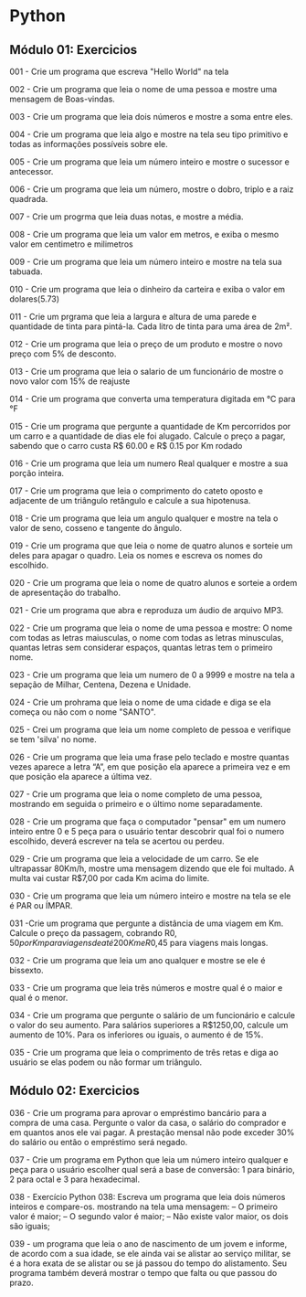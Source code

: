 # Python 

## Módulo 01: Exercicios

001 - Crie um programa que escreva "Hello World" na tela

002 - Crie um programa que leia o nome de uma pessoa e mostre uma mensagem de Boas-vindas.

003 - Crie um programa que leia dois números e mostre a soma entre eles.

004 - Crie um programa que leia algo e mostre na tela seu tipo primitivo e todas as informações possíveis sobre ele.

005 - Crie um programa que leia um número inteiro e mostre o sucessor e antecessor.

006 - Crie um programa que leia um número, mostre o dobro, triplo e a raiz quadrada.

007 - Crie um progrma que leia duas notas, e mostre a média.

008 - Crie um programa que leia um valor em metros, e exiba o mesmo valor em centimetro e milimetros

009 - Crie um programa que leia um número inteiro e mostre na tela sua tabuada.

010 - Crie um programa que leia o dinheiro da carteira e exiba o valor em dolares(5.73)

011 - Crie um prgrama que leia a largura e altura de uma parede e quantidade de tinta para pintá-la. Cada litro de tinta para uma área de 2m².

012 -  Crie um programa que leia o preço de um produto e mostre o novo preço com 5% de desconto.

013 - Crie um programa que leia o salario de um funcionário de mostre o novo valor com 15% de reajuste

014 - Crie um programa que converta uma temperatura digitada em °C para °F

015 - Crie um programa que pergunte a quantidade de Km percorridos por um carro e a quantidade de dias ele foi alugado. Calcule o preço a pagar, sabendo que o carro custa R$ 60.00 e R$ 0.15 por Km rodado

016 - Crie um programa que leia um numero Real qualquer e mostre a sua porção inteira.

017 - Crie um programa que leia o comprimento do cateto oposto e adjacente de um triângulo retângulo e calcule a sua hipotenusa.

018 - Crie um programa que leia um angulo qualquer e mostre na tela o valor de seno, cosseno e tangente do ângulo.

019 - Crie um programa que que leia o nome de quatro alunos e sorteie um deles para apagar o quadro. Leia os nomes e escreva os nomes do escolhido.

020 - Crie um programa que leia o nome de quatro alunos e sorteie a ordem de apresentação do trabalho.

021 - Crie um programa que abra e reproduza um áudio de arquivo MP3.

022 - Crie um programa que leia o nome de uma pessoa e mostre: O nome com todas as letras maiusculas, o nome com todas as letras minusculas, quantas letras sem considerar espaços, quantas letras tem o primeiro nome.

023 - Crie um programa que leia um numero de 0 a 9999 e mostre na tela a sepação de Milhar, Centena, Dezena e Unidade.

024 - Crie um prohrama que leia o nome de uma cidade e diga se ela começa ou não com o nome "SANTO".

025 - Crei um programa que leia um nome completo de pessoa e verifique se tem 'silva' no nome.

026 - Crie um programa que leia uma frase pelo teclado e mostre quantas vezes aparece a letra “A”, em que posição ela aparece a primeira vez e em que posição ela aparece a última vez.

027 - Crie um programa que leia o nome completo de uma pessoa, mostrando em seguida o primeiro e o último nome separadamente.

028 - Crie um programa que faça o computador "pensar" em um numero inteiro entre 0 e 5 peça para o usuário tentar descobrir qual foi o numero escolhido, deverá escrever na tela se acertou ou perdeu.

029 - Crie um programa que leia a velocidade de um carro. Se ele ultrapassar 80Km/h, mostre uma mensagem dizendo que ele foi multado. A multa vai custar R$7,00 por cada Km acima do limite.

030 - Crie um programa que leia um número inteiro e mostre na tela se ele é PAR ou ÍMPAR.

031 -Crie um programa que pergunte a distância de uma viagem em Km. Calcule o preço da passagem, cobrando R$0,50 por Km para viagens de até 200Km e R$0,45 para viagens mais longas.

032 - Crie um programa que leia um ano qualquer e mostre se ele é bissexto.

033 - Crie um programa que leia três números e mostre qual é o maior e qual é o menor.

034 - Crie um programa que pergunte o salário de um funcionário e calcule o valor do seu aumento. Para salários superiores a R$1250,00, calcule um aumento de 10%. Para os inferiores ou iguais, o aumento é de 15%.

035 - Crie um programa que leia o comprimento de três retas e diga ao usuário se elas podem ou não formar um triângulo.

## Módulo 02: Exercicios

036 - Crie um programa para aprovar o empréstimo bancário para a compra de uma casa. Pergunte o valor da casa, o salário do comprador e em quantos anos ele vai pagar. A prestação mensal não pode exceder 30% do salário ou então o empréstimo será negado.

037 - Crie um programa em Python que leia um número inteiro qualquer e peça para o usuário escolher qual será a base de conversão: 1 para binário, 2 para octal e 3 para hexadecimal.

038 - Exercício Python 038: Escreva um programa que leia dois números inteiros e compare-os. mostrando na tela uma mensagem: – O primeiro valor é maior; – O segundo valor é maior; – Não existe valor maior, os dois são iguais;

039 - um programa que leia o ano de nascimento de um jovem e informe, de acordo com a sua idade, se ele ainda vai se alistar ao serviço militar, se é a hora exata de se alistar ou se já passou do tempo do alistamento. Seu programa também deverá mostrar o tempo que falta ou que passou do prazo.